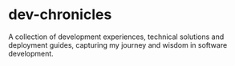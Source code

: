 # dev-chronicles
A collection of development experiences, technical solutions and deployment guides, capturing my journey and wisdom in software development.
